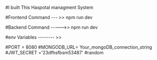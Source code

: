#I built This Haspotal managment System


#Frontend Command  --- >>  npm run dev

#Backend Command ----->> npm run dev


#env Variables -------- >>


#PORT = 8080
#MONGODB_URL= Your_mongoDB_connection_string
#JWT_SECRET ='23dfhsfbsm53487' #random

